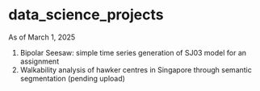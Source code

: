 # data_science_projects

As of March 1, 2025
1. Bipolar Seesaw: simple time series generation of SJ03 model for an assignment
2. Walkability analysis of hawker centres in Singapore through semantic segmentation (pending upload)
